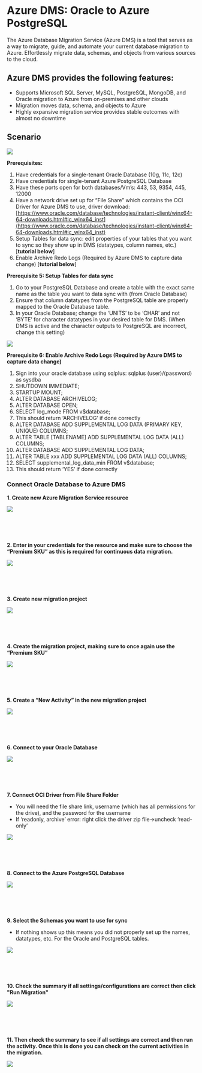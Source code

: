 # Azure DMS: Oracle to Azure PostgreSQL

The Azure Database Migration Service (Azure DMS) is a tool that serves as a way to migrate, guide, and automate your current database migration to Azure. Effortlessly migrate data, schemas, and objects from various sources to the cloud.

## Azure DMS provides the following features:
* Supports Microsoft SQL Server, MySQL, PostgreSQL, MongoDB, and Oracle migration to Azure from on-premises and other clouds
* Migration moves data, schema, and objects to Azure
* Highly expansive migration service provides stable outcomes with almost no downtime



## **Scenario**

![](/Images/13.png)






**Prerequisites:**

1.  Have credentials for a single-tenant Oracle Database (10g, 11c, 12c)
2.  Have credentials for single-tenant Azure PostgreSQL Database
3.  Have these ports open for both databases/Vm’s: 443, 53, 9354, 445, 12000
4.  Have a network drive set up for “File Share” which contains the OCI Driver for Azure DMS to use, driver download: [https://www.oracle.com/database/technologies/instant-client/winx64-64-downloads.html#ic_winx64_inst](https://www.oracle.com/database/technologies/instant-client/winx64-64-downloads.html#ic_winx64_inst)
5. Setup Tables for data sync: edit properties of your tables that you want to sync so they show up in DMS (datatypes, column names, etc.) [**tutorial below**]
6. Enable Archive Redo Logs (Required by Azure DMS to capture data change) [**tutorial below**]
    

**Prerequisite 5: Setup Tables for data sync**

1.  Go to your PostgreSQL Database and create a table with the exact same name as the table you want to data sync with (from Oracle Database)
2.  Ensure that column datatypes from the PostgreSQL table are properly mapped to the Oracle Database table.
3.  In your Oracle Database; change the ‘UNITS’ to be ‘CHAR’ and not ‘BYTE’ for character datatypes in your desired table for DMS. (When DMS is active and the character outputs to PostgreSQL are incorrect, change this setting)

![](/Images/1.png)


**Prerequisite 6: Enable Archive Redo Logs (Required by Azure DMS to capture data change)**

1. Sign into your oracle database using sqlplus: sqlplus (user)/(password) as sysdba
2.  SHUTDOWN IMMEDIATE;
3.  STARTUP MOUNT;
4.  ALTER DATABASE ARCHIVELOG;
5.  ALTER DATABASE OPEN;
6.  SELECT log_mode FROM v$database;
7.  This should return ‘ARCHIVELOG’ if done correctly
8.  ALTER DATABASE ADD SUPPLEMENTAL LOG DATA (PRIMARY KEY, UNIQUE) COLUMNS;
9.  ALTER TABLE [TABLENAME] ADD SUPPLEMENTAL LOG DATA (ALL) COLUMNS;
10.  ALTER DATABASE ADD SUPPLEMENTAL LOG DATA;
11.  ALTER TABLE xxx ADD SUPPLEMENTAL LOG DATA (ALL) COLUMNS;
12.  SELECT supplemental_log_data_min FROM v$database;
13.  This should return ‘YES’ if done correctly

### Connect Oracle Database to Azure DMS 

**1. Create new Azure Migration Service resource**

![](/Images/2.png)

<br/><br/><br/>



**2. Enter in your credentials for the resource and make sure to choose the “Premium SKU” as this is required for continuous data migration.**

![](/Images/3.png)

<br/><br/><br/>



**3. Create new migration project**

![](/Images/4.png)

<br/><br/><br/>



**4. Create the migration project, making sure to once again use the “Premium SKU”**

![](/Images/5.png)

<br/><br/><br/>



**5. Create a “New Activity” in the new migration project**

![](/Images/6.png)

<br/><br/><br/>



**6. Connect to your Oracle Database**

![](/Images/7.png)

<br/><br/><br/>



**7. Connect OCI Driver from File Share Folder**

* You will need the file share link, username (which has all permissions for the drive), and the password for the username 
* If ‘readonly, archive’ error: right click the driver zip file->uncheck ‘read-only’ 

![](/Images/8.png)

<br/><br/><br/>



**8. Connect to the Azure PostgreSQL Database**

![](/Images/9.png)

<br/><br/><br/>



**9. Select the Schemas you want to use for sync**

* If nothing shows up this means you did not properly set up the names, datatypes, etc. For the Oracle and PostgreSQL tables. 

![](/Images/10.png)

<br/><br/><br/>



**10. Check the summary if all settings/configurations are correct then click "Run Migration"**

![](/Images/11.png)

<br/><br/><br/>



**11. Then check the summary to see if all settings are correct and then run the activity. Once this is done you can check on the current activities in the migration.**

![](/Images/12.png)
